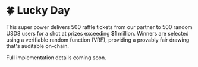 # <span class="emoji">🍀</span> Lucky Day

This super power delivers 500 raffle tickets from our partner to 500 random USD8 users for a shot at prizes exceeding $1 million. Winners are selected using a verifiable random function (VRF), providing a provably fair drawing that's auditable on-chain.

Full implementation details coming soon.